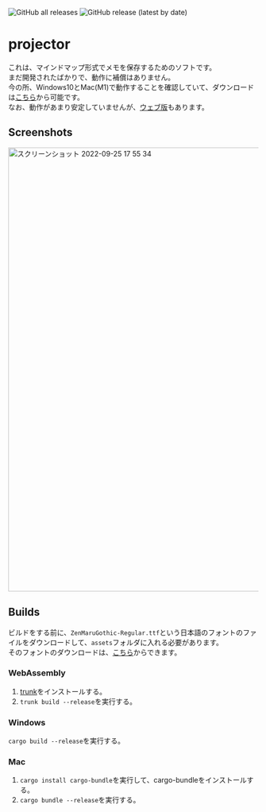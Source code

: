 ![GitHub all releases](https://img.shields.io/github/downloads/tasuren/projector/total) ![GitHub release (latest by date)](https://img.shields.io/github/v/release/tasuren/projector)

# projector
これは、マインドマップ形式でメモを保存するためのソフトです。  
まだ開発されたばかりで、動作に補償はありません。  
今の所、Windows10とMac(M1)で動作することを確認していて、ダウンロードは[こちら](https://github.com/tasuren/aSynthe/releases)から可能です。  
なお、動作があまり安定していませんが、[ウェブ版](https://projector.tasuren.xyz)もあります。  

## Screenshots
<img width="894" alt="スクリーンショット 2022-09-25 17 55 34" src="https://user-images.githubusercontent.com/45121209/192135786-50aab79c-6500-416c-b21d-0520a0d63a0c.png">

## Builds
ビルドをする前に、`ZenMaruGothic-Regular.ttf`という日本語のフォントのファイルをダウンロードして、`assets`フォルダに入れる必要があります。  
そのフォントのダウンロードは、[こちら](https://fonts.google.com/specimen/Zen+Maru+Gothic?subset=japanese)からできます。
### WebAssembly
1. [trunk](https://trunkrs.dev)をインストールする。
2. `trunk build --release`を実行する。
### Windows
`cargo build --release`を実行する。
### Mac
1. `cargo install cargo-bundle`を実行して、cargo-bundleをインストールする。
2. `cargo bundle --release`を実行する。